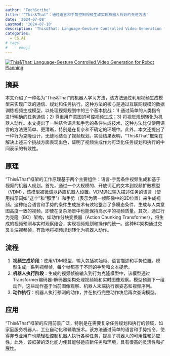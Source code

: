 ```yaml
---
author: 'TechScribe'
title: '“This&That”：通过语言和手势控制视频生成实现机器人规划的先进方法'
date: '2024-07-08'
Lastmod: '2024-07-10'
description: 'This&That: Language-Gesture Controlled Video Generation for Robot Planning'
categories:
  - CS.AI
# tags:
#   - emoji
---
```


[![This&That: Language-Gesture Controlled Video Generation for Robot Planning](https://arxiv-research-1301205113.cos.ap-guangzhou.myqcloud.com/images/2407.05530v1.pdf_0.jpg)](https://arxiv.org/abs/2407.05530v1)

## 摘要

本文介绍了一种名为“This&That”的机器人学习方法，该方法通过利用视频生成模型来实现广泛的通信、规划和任务执行。这种方法的核心是通过互联网规模的数据训练视频生成模型，以处理视频规划中的三个基本挑战：1) 通过简单的人类指令进行明确的任务通信；2) 尊重用户意图的可控视频生成；3) 将视觉规划转化为机器人动作。本文提出了一种结合语言和手势的条件生成技术，这种方法比仅使用语言的方法更简单、更清晰，特别是在复杂和不确定的环境中。此外，本文还提出了一种行为克隆设计，无缝地结合了视频规划。实验结果表明，“This&That”框架在解决上述三个挑战方面表现出色，证明了视频生成作为可泛化任务规划和执行的中间表示的有效性。<!--more-->

## 原理

“This&That”框架的工作原理基于两个主要组件：语言-手势条件视频生成和基于视频的机器人规划。首先，通过一个大规模的、开放词汇的文本到视频扩散模型（VDM），该模型被微调以适应机器人设置。VDM通过输入描述任务的语言（使用指示词如“这个”和“那里”）和手势（表示为第一帧图像中的2D位置）来生成视频。这种结合语言和手势的条件生成技术有效地整合了多模态条件，生成与人类意图高度一致的视频，即使在复杂场景中也能保持高水平的视频质量。其次，通过行为克隆（BC）架构，如动作分块变换器（Action Chunking Transformer），将生成的视频预测与实时观察结合，实现视频规划和操作的统一。这种BC架构通过交叉关注视频帧，有效地将视频规划转化为机器人动作。

## 流程

1. **视频生成阶段**：使用VDM模型，输入包括初始帧、语言描述和手势位置。模型生成一系列视频帧，每个帧都基于不同的手势和文本提示。
2. **机器人执行阶段**：生成的视频帧被输入到行为克隆模型中，该模型通过Transformer编码器-解码器架构处理视频帧和实时图像观察。模型预测下一组动作，这些动作基于当前图像观察、机器人末端执行器姿态和视频序列。
3. **动作执行**：机器人执行预测的动作，并在执行完整动作块后再次查询模型。

## 应用

“This&That”框架的应用前景广泛，特别是在需要复杂任务规划和执行的领域，如家庭服务机器人、工业自动化和辅助技术。该方法通过简单的语言和手势指令，使得非专业用户也能轻松控制机器人执行各种任务，提高了机器人的可用性和适应性。此外，该框架的泛化能力使其能够适应新任务和环境，具有很高的灵活性和扩展性。